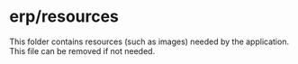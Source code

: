 # erp/resources

This folder contains resources (such as images) needed by the application. This file can
be removed if not needed.

